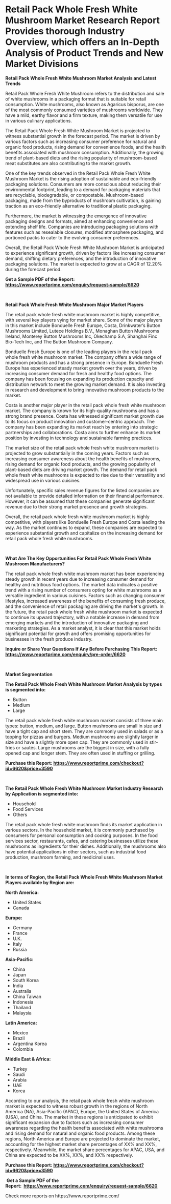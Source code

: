 <p><h1>Retail Pack Whole Fresh White Mushroom Market Research Report Provides thorough Industry Overview, which offers an In-Depth Analysis of Product Trends and New Market Divisions</h1></p><p><strong>Retail Pack Whole Fresh White Mushroom Market Analysis and Latest Trends</strong></p>
<p><p>Retail Pack Whole Fresh White Mushroom refers to the distribution and sale of white mushrooms in a packaging format that is suitable for retail consumption. White mushrooms, also known as Agaricus bisporus, are one of the most commonly consumed varieties of mushrooms worldwide. They have a mild, earthy flavor and a firm texture, making them versatile for use in various culinary applications.</p><p>The Retail Pack Whole Fresh White Mushroom Market is projected to witness substantial growth in the forecast period. The market is driven by various factors such as increasing consumer preference for natural and organic food products, rising demand for convenience foods, and the health benefits associated with mushroom consumption. Additionally, the growing trend of plant-based diets and the rising popularity of mushroom-based meat substitutes are also contributing to the market growth.</p><p>One of the key trends observed in the Retail Pack Whole Fresh White Mushroom Market is the rising adoption of sustainable and eco-friendly packaging solutions. Consumers are more conscious about reducing their environmental footprint, leading to a demand for packaging materials that are recyclable, biodegradable, or compostable. Mushroom-based packaging, made from the byproducts of mushroom cultivation, is gaining traction as an eco-friendly alternative to traditional plastic packaging.</p><p>Furthermore, the market is witnessing the emergence of innovative packaging designs and formats, aimed at enhancing convenience and extending shelf life. Companies are introducing packaging solutions with features such as resealable closures, modified atmosphere packaging, and portioned packs to cater to the evolving consumer preferences.</p><p>Overall, the Retail Pack Whole Fresh White Mushroom Market is anticipated to experience significant growth, driven by factors like increasing consumer demand, shifting dietary preferences, and the introduction of innovative packaging solutions. The market is expected to grow at a CAGR of 12.20% during the forecast period.</p></p>
<p><strong>Get a Sample PDF of the Report:&nbsp; <a href="https://www.reportprime.com/enquiry/request-sample/6620">https://www.reportprime.com/enquiry/request-sample/6620</a></strong></p>
<p>&nbsp;</p>
<p><strong>Retail Pack Whole Fresh White Mushroom Major Market Players</strong></p>
<p><p>The retail pack whole fresh white mushroom market is highly competitive, with several key players vying for market share. Some of the major players in this market include Bonduelle Fresh Europe, Costa, Drinkwater’s Button Mushrooms Limited, Lutece Holdings B.V., Monaghan Button Mushrooms Ireland, Monterey Button Mushrooms Inc, Okechamp S.A, Shanghai Finc Bio-Tech Inc, and The Button Mushroom Company.</p><p>Bonduelle Fresh Europe is one of the leading players in the retail pack whole fresh white mushroom market. The company offers a wide range of mushroom products and has a strong presence in Europe. Bonduelle Fresh Europe has experienced steady market growth over the years, driven by increasing consumer demand for fresh and healthy food options. The company has been focusing on expanding its production capacity and distribution network to meet the growing market demand. It is also investing in research and development to bring innovative mushroom products to the market. </p><p>Costa is another major player in the retail pack whole fresh white mushroom market. The company is known for its high-quality mushrooms and has a strong brand presence. Costa has witnessed significant market growth due to its focus on product innovation and customer-centric approach. The company has been expanding its market reach by entering into strategic partnerships and collaborations. Costa aims to further enhance its market position by investing in technology and sustainable farming practices.</p><p>The market size of the retail pack whole fresh white mushroom market is projected to grow substantially in the coming years. Factors such as increasing consumer awareness about the health benefits of mushrooms, rising demand for organic food products, and the growing popularity of plant-based diets are driving market growth. The demand for retail pack whole fresh white mushrooms is expected to rise due to their versatility and widespread use in various cuisines.</p><p>Unfortunately, specific sales revenue figures for the listed companies are not available to provide detailed information on their financial performance. However, it can be assumed that these companies generate significant revenue due to their strong market presence and growth strategies.</p><p>Overall, the retail pack whole fresh white mushroom market is highly competitive, with players like Bonduelle Fresh Europe and Costa leading the way. As the market continues to expand, these companies are expected to experience substantial growth and capitalize on the increasing demand for retail pack whole fresh white mushrooms.</p></p>
<p>&nbsp;</p>
<p><strong>What Are The Key Opportunities For Retail Pack Whole Fresh White Mushroom Manufacturers?</strong></p>
<p><p>The retail pack whole fresh white mushroom market has been experiencing steady growth in recent years due to increasing consumer demand for healthy and nutritious food options. The market data indicates a positive trend with a rising number of consumers opting for white mushrooms as a versatile ingredient in various cuisines. Factors such as changing consumer lifestyles, increased awareness of the benefits of consuming fresh produce, and the convenience of retail packaging are driving the market's growth. In the future, the retail pack whole fresh white mushroom market is expected to continue its upward trajectory, with a notable increase in demand from emerging markets and the introduction of innovative packaging and marketing strategies. As a market analyst, it is clear that this market holds significant potential for growth and offers promising opportunities for businesses in the fresh produce industry.</p></p>
<p><strong>Inquire or Share Your Questions If Any Before Purchasing This Report: <a href="https://www.reportprime.com/enquiry/pre-order/6620">https://www.reportprime.com/enquiry/pre-order/6620</a></strong></p>
<p>&nbsp;</p>
<p><strong>Market Segmentation</strong></p>
<p><strong>The Retail Pack Whole Fresh White Mushroom Market Analysis by types is segmented into:</strong></p>
<p><ul><li>Button</li><li>Medium</li><li>Large</li></ul></p>
<p><p>The retail pack whole fresh white mushroom market consists of three main types: button, medium, and large. Button mushrooms are small in size and have a tight cap and short stem. They are commonly used in salads or as a topping for pizzas and burgers. Medium mushrooms are slightly larger in size and have a slightly more open cap. They are commonly used in stir-fries or sautés. Large mushrooms are the biggest in size, with a fully opened cap and longer stem. They are often used in stuffing or grilling.</p></p>
<p><strong>Purchase this Report:&nbsp;<a href="https://www.reportprime.com/checkout?id=6620&price=3590">https://www.reportprime.com/checkout?id=6620&price=3590</a></strong></p>
<p>&nbsp;</p>
<p><strong>The Retail Pack Whole Fresh White Mushroom Market Industry Research by Application is segmented into:</strong></p>
<p><ul><li>Household</li><li>Food Services</li><li>Others</li></ul></p>
<p><p>The retail pack whole fresh white mushroom finds its market application in various sectors. In the household market, it is commonly purchased by consumers for personal consumption and cooking purposes. In the food services sector, restaurants, cafes, and catering businesses utilize these mushrooms as ingredients for their dishes. Additionally, the mushrooms also have potential applications in other sectors, such as industrial food production, mushroom farming, and medicinal uses.</p></p>
<p>&nbsp;</p>
<p><strong>In terms of Region, the Retail Pack Whole Fresh White Mushroom Market Players available by Region are:</strong></p>
<p>
    <p> <strong> North America: </strong>
        <ul>
            <li>United States</li>
            <li>Canada</li>
        </ul>
        </p> 
    <p> <strong> Europe: </strong>
        <ul>
            <li>Germany</li>
            <li>France</li>
            <li>U.K.</li>
            <li>Italy</li>
            <li>Russia</li>
        </ul>
        </p> 
    <p> <strong> Asia-Pacific: </strong>
        <ul>
            <li>China</li>
            <li>Japan</li>
            <li>South Korea</li>
            <li>India</li>
            <li>Australia</li>
            <li>China Taiwan</li>
            <li>Indonesia</li>
            <li>Thailand</li>
            <li>Malaysia</li>
        </ul>
        </p> 
    <p> <strong> Latin America: </strong>
        <ul>
            <li>Mexico</li>
            <li>Brazil</li>
            <li>Argentina Korea</li>
            <li>Colombia</li>
        </ul>
        </p> 
    <p> <strong> Middle East & Africa: </strong>
        <ul>
            <li>Turkey</li>
            <li>Saudi</li>
            <li>Arabia</li>
            <li>UAE</li>
            <li>Korea</li>
        </ul>
    </p>
    </p>
<p><p>According to our analysis, the retail pack whole fresh white mushroom market is expected to witness robust growth in the regions of North America (NA), Asia-Pacific (APAC), Europe, the United States of America (USA), and China. The market in these regions is anticipated to exhibit significant expansion due to factors such as increasing consumer awareness regarding the health benefits associated with white mushrooms and rising demand for natural and organic food products. Among these regions, North America and Europe are projected to dominate the market, accounting for the highest market share percentages of XX% and XX%, respectively. Meanwhile, the market share percentages for APAC, USA, and China are expected to be XX%, XX%, and XX% respectively.</p></p>
<p><strong>Purchase this Report: <a href="https://www.reportprime.com/checkout?id=6620&price=3590">https://www.reportprime.com/checkout?id=6620&price=3590</a></strong></p>
<p>&nbsp;<strong>Get a Sample PDF of the Report:&nbsp;&nbsp;<a href="https://www.reportprime.com/enquiry/request-sample/6620">https://www.reportprime.com/enquiry/request-sample/6620</a></strong></p>
<p><strong></strong></p>
<p>Check more reports on https://www.reportprime.com/</p>